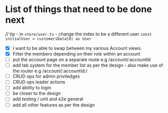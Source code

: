 # List of things that need to be done next

// tip - in `store/user.ts` - change the index to be a different user  `const initialUser = customersData[0] as User` 

- [x] I want to be able to swap between my various Account views.
- [x] Filter the members depending on their role within an account
- [ ] put the account page on a separate route e.g /account/:accountId 
- [ ] add tab system for the member list as per the design - also make use of the router e.g /account/:accountId:/
- [ ] CRUD ops for admin priviledges
- [ ] CRUD ops leader actions
- [ ] add ability to login
- [ ] be closer to the design
- [ ] add testing / unit and e2e
general
- [ ] add all other features as per the design